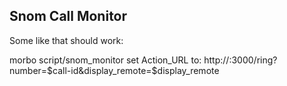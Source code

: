 Snom Call Monitor
----------------

Some like that should work:

morbo script/snom_monitor
set Action_URL to: http://<yourip>:3000/ring?number=$call-id&display_remote=$display_remote
